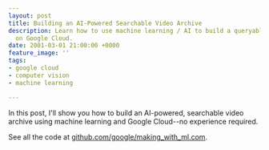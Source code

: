 ```yaml
---
layout: post
title: Building an AI-Powered Searchable Video Archive
description: Learn how to use machine learning / AI to build a queryable video archive
  on Google Cloud.
date: 2001-03-01 21:00:00 +0000
feature_image: ''
tags:
- google cloud
- computer vision
- machine learning

---
```

In this post, I'll show you how to build an AI-powered, searchable video archive using machine learning and Google Cloud--no experience required.

See all the code at [github.com/google/making_with_ml.com](github.com/google/making_with_ml.com).